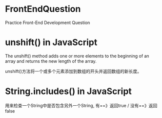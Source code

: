 # FrontEndQuestion
Practice Front-End Development Question

# unshift() in JavaScript
The unshift() method adds one or more elements to the beginning of an array and returns the new length of the array.

unshift()方法将一个或多个元素添加到数组的开头并返回数组的新长度。

# String.includes() in JavaScript

用来检查一个String中是否包含另外一个String, 有==》返回true / 没有==》返回false
